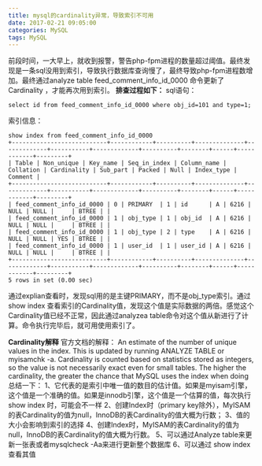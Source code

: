 ```yaml
---
title: mysql的cardinality异常，导致索引不可用
date: 2017-02-21 09:05:00
categories: MySQL
tags: MySQL
---
```

前段时间，一大早上，就收到报警，警告php-fpm进程的数量超过阈值。最终发现是一条sql没用到索引，导致执行数据库查询慢了，最终导致php-fpm进程数增加。最终通过analyze table feed_comment_info_id_0000 命令更新了Cardinality ，才能再次用到索引。
**排查过程如下：**
sql语句：

```
select id from feed_comment_info_id_0000 where obj_id=101 and type=1;
```

索引信息：

```
show index from feed_comment_info_id_0000
+---------------------------+------------+----------+--------------+-------------+-----------+-------------+----------+--------+------+------------+---------+
| Table | Non_unique | Key_name | Seq_in_index | Column_name | Collation | Cardinality | Sub_part | Packed | Null | Index_type | Comment |
+---------------------------+------------+----------+--------------+-------------+-----------+-------------+----------+--------+------+------------+---------+
| feed_comment_info_id_0000 | 0 | PRIMARY  | 1 | id      | A | 6216 | NULL | NULL |     | BTREE | | 
| feed_comment_info_id_0000 | 1 | obj_type | 1 | obj_id  | A | 6216 | NULL | NULL |     | BTREE | | 
| feed_comment_info_id_0000 | 1 | obj_type | 2 | type    | A | 6216 | NULL | NULL | YES | BTREE | | 
| feed_comment_info_id_0000 | 1 | user_id  | 1 | user_id | A | 6216 | NULL | NULL |     | BTREE | | 
+---------------------------+------------+----------+--------------+-------------+-----------+-------------+----------+--------+------+------------+---------+
5 rows in set (0.00 sec)
```

通过explian查看时，发现sql用的是主键PRIMARY，而不是obj_type索引。通过show index 查看索引的Cardinality值，发现这个值是实际数据的两倍。感觉这个Cardinality值已经不正常，因此通过analyzea table命令对这个值从新进行了计算。命令执行完毕后，就可用使用索引了。

**Cardinality解释**
官方文档的解释：
An estimate of the number of unique values in the index. This is updated by running ANALYZE TABLE or myisamchk -a. Cardinality is counted based on statistics stored as integers, so the value is not necessarily exact even for small tables. The higher the cardinality, the greater the chance that MySQL uses the index when doing
总结一下：
1、它代表的是索引中唯一值的数目的估计值。如果是myisam引擎，这个值是一个准确的值。如果是innodb引擎，这个值是一个估算的值，每次执行show index 时，可能会不一样
2、创建Index时（primary key除外），MyISAM的表Cardinality的值为null，InnoDB的表Cardinality的值大概为行数；
3、值的大小会影响到索引的选择
4、创建Index时，MyISAM的表Cardinality的值为null，InnoDB的表Cardinality的值大概为行数。
5、可以通过Analyze table来更新一张表或者mysqlcheck -Aa来进行更新整个数据库
6、可以通过 show index 查看其值